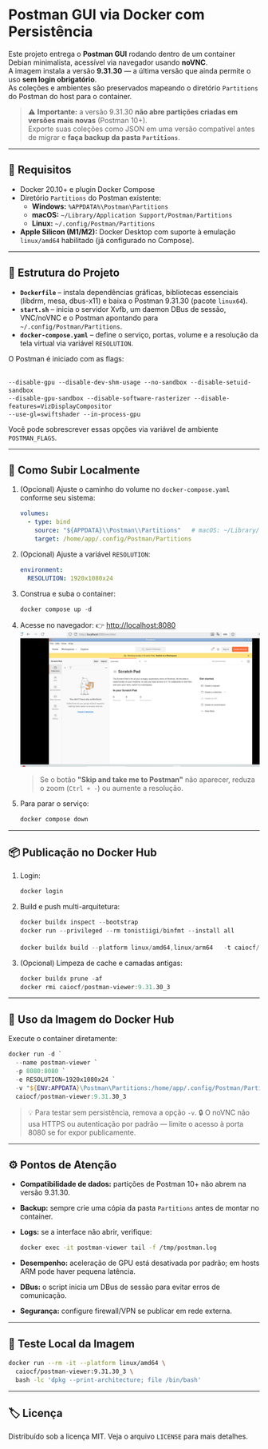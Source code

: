 # Postman GUI via Docker com Persistência

Este projeto entrega o **Postman GUI** rodando dentro de um container Debian minimalista, acessível via navegador usando **noVNC**.  
A imagem instala a versão **9.31.30** — a última versão que ainda permite o uso **sem login obrigatório**.  
As coleções e ambientes são preservados mapeando o diretório `Partitions` do Postman do host para o container.

> ⚠️ **Importante:** a versão 9.31.30 **não abre partições criadas em versões mais novas** (Postman 10+).  
> Exporte suas coleções como JSON em uma versão compatível antes de migrar e **faça backup da pasta `Partitions`**.

---

## 🧩 Requisitos

- Docker 20.10+ e plugin Docker Compose
- Diretório `Partitions` do Postman existente:
  - **Windows:** `%APPDATA%\Postman\Partitions`
  - **macOS:** `~/Library/Application Support/Postman/Partitions`
  - **Linux:** `~/.config/Postman/Partitions`
- **Apple Silicon (M1/M2):** Docker Desktop com suporte à emulação `linux/amd64` habilitado (já configurado no Compose).

---

## 📁 Estrutura do Projeto

- **`Dockerfile`** – instala dependências gráficas, bibliotecas essenciais (libdrm, mesa, dbus-x11) e baixa o Postman 9.31.30 (pacote `linux64`).
- **`start.sh`** – inicia o servidor Xvfb, um daemon DBus de sessão, VNC/noVNC e o Postman apontando para `~/.config/Postman/Partitions`.
- **`docker-compose.yaml`** – define o serviço, portas, volume e a resolução da tela virtual via variável `RESOLUTION`.

O Postman é iniciado com as flags:
```

--disable-gpu --disable-dev-shm-usage --no-sandbox --disable-setuid-sandbox 
--disable-gpu-sandbox --disable-software-rasterizer --disable-features=VizDisplayCompositor 
--use-gl=swiftshader --in-process-gpu

````
Você pode sobrescrever essas opções via variável de ambiente `POSTMAN_FLAGS`.

---

## 🚀 Como Subir Localmente

1. (Opcional) Ajuste o caminho do volume no `docker-compose.yaml` conforme seu sistema:
   ```yaml
   volumes:
     - type: bind
       source: "${APPDATA}\\Postman\\Partitions"   # macOS: ~/Library/... | Linux: ~/.config/...
       target: /home/app/.config/Postman/Partitions
   ````

2. (Opcional) Ajuste a variável `RESOLUTION`:

   ```yaml
   environment:
     RESOLUTION: 1920x1080x24
   ```

3. Construa e suba o container:

   ```powershell
   docker compose up -d
   ```

4. Acesse no navegador:
   👉 [http://localhost:8080](http://localhost:8080)
![vnc_postman.png](assets%2Fvnc_postman.png)
   > Se o botão **"Skip and take me to Postman"** não aparecer, reduza o zoom (`Ctrl + -`) ou aumente a resolução.
   

5. Para parar o serviço:

   ```powershell
   docker compose down
   ```

---

## 📦 Publicação no Docker Hub

1. Login:

   ```powershell
   docker login 
   ```

2. Build e push multi-arquitetura:

   ```powershell
   docker buildx inspect --bootstrap
   docker run --privileged --rm tonistiigi/binfmt --install all

   docker buildx build --platform linux/amd64,linux/arm64   -t caiocf/postman-viewer:9.31.30_3  --push .
   ```

3. (Opcional) Limpeza de cache e camadas antigas:

   ```powershell
   docker buildx prune -af
   docker rmi caiocf/postman-viewer:9.31.30_3
   ```

---

## 🐳 Uso da Imagem do Docker Hub

Execute o container diretamente:

```powershell
docker run -d `
  --name postman-viewer `
  -p 8080:8080 `
  -e RESOLUTION=1920x1080x24 `
  -v "${ENV:APPDATA}\Postman\Partitions:/home/app/.config/Postman/Partitions" `
  caiocf/postman-viewer:9.31.30_3
```

> 💡 Para testar sem persistência, remova a opção `-v`.
> 🔒 O noVNC não usa HTTPS ou autenticação por padrão — limite o acesso à porta 8080 se for expor publicamente.

---

## ⚙️ Pontos de Atenção

* **Compatibilidade de dados:** partições de Postman 10+ não abrem na versão 9.31.30.
* **Backup:** sempre crie uma cópia da pasta `Partitions` antes de montar no container.
* **Logs:** se a interface não abrir, verifique:

  ```bash
  docker exec -it postman-viewer tail -f /tmp/postman.log
  ```
* **Desempenho:** aceleração de GPU está desativada por padrão; em hosts ARM pode haver pequena latência.
* **DBus:** o script inicia um DBus de sessão para evitar erros de comunicação.
* **Segurança:** configure firewall/VPN se publicar em rede externa.

---

## 🧪 Teste Local da Imagem

```bash
docker run --rm -it --platform linux/amd64 \
  caiocf/postman-viewer:9.31.30_3 \
  bash -lc 'dpkg --print-architecture; file /bin/bash'
```

---

## 🏷️ Licença

Distribuído sob a licença MIT. Veja o arquivo `LICENSE` para mais detalhes.


